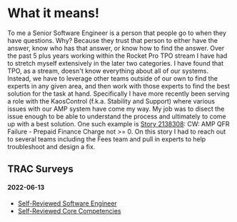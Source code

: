 # What it means!

To me a Senior Software Engineer is a person that people go to when they have questions. Why? Because they trust that person to either have the answer, know who has that answer, or know how to find the answer. Over the past 5 plus years working within the Rocket Pro TPO stream I have had to stretch myself extensively in the later two categories. I have found that TPO, as a stream, doesn't know everything about all of our systems. Instead, we have to leverage other teams outside of our own to find the experts in any given area, and then work with those experts to find the best solution for the task at hand. Specifically I have more recently been serving a role with the KaosControl (f.k.a. Stability and Support) where various issues with our AMP system have come my way. My job was to disect the issue enough to be able to understand the process and ultimately to come up with a best solution. One such example is <a href="https://tfs.rockfin.com/QL/IT/_workitems/edit/2138308" target="_blank">Story 2138308</a>: CW: AMP QFR Failure - Prepaid Finance Charge not >= 0. On this story I had to reach out to several teams including the Fees team and pull in experts to help troubleshoot and design a fix.

## TRAC Surveys

#### 2022-06-13
 
 - <a target="_blank" href="SE-Survey-MikeFerrinSelf-2022-06-13.json" download="SE-Survey-MikeFerrinSelf-2022-06-13.json">Self-Reviewed Software Engineer</a>
 - <a target="_blank" href="Core-Survey-MikeFerrinSelf-2022-06-13.json" download="Core-Survey-MikeFerrinSelf-2022-06-13.json">Self-Reviewed Core Competencies</a>